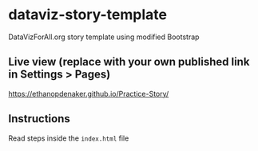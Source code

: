 # dataviz-story-template
DataVizForAll.org story template using modified Bootstrap

## Live view (replace with your own published link in Settings > Pages)
https://ethanopdenaker.github.io/Practice-Story/

## Instructions
Read steps inside the `index.html` file
